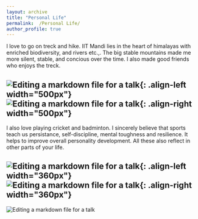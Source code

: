 ```yaml
---
layout: archive
title: "Personal Life"
permalink:  /Personal Life/
author_profile: true
---
```


I love to go on treck and hike. IIT Mandi lies in the heart of himalayas with enriched biodiversity, and rivers etc.,. The big stable mountains made me more silent, stable, and concious over the time. I also made good friends who enjoys the treck. 

![Editing a markdown file for a talk](/images/DSC_0231.png){: .align-left width="500px"} 
![Editing a markdown file for a talk](/images/DSC_0235.png){: .align-right width="500px"}
---


I also love playing cricket and badminton. I sincerely believe that sports teach us persistance, self-discipline, mental toughness and resilience. It helps to improve overall personality development. All these also reflect in other parts of your life.  

![Editing a markdown file for a talk](/images/Sports1.png){: .align-left width="360px"} 
![Editing a markdown file for a talk](/images/Sports2.png){: .align-right width="360px"}
---

![Editing a markdown file for a talk](/images/Sports.png)


   


